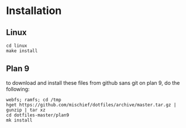 # Installation

## Linux

    cd linux
    make install

## Plan 9

to download and install these files from github sans git on plan 9, do the following:

    webfs; ramfs; cd /tmp
    hget https://github.com/mischief/dotfiles/archive/master.tar.gz | gunzip | tar xz
    cd dotfiles-master/plan9
    mk install

